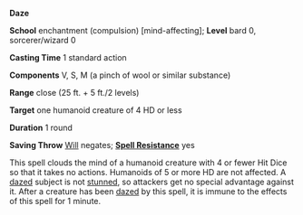  **Daze**

**School** enchantment (compulsion) [mind-affecting]; **Level** bard 0, sorcerer/wizard 0

**Casting Time** 1 standard action

**Components** V, S, M (a pinch of wool or similar substance)

**Range** close (25 ft. + 5 ft./2 levels)

**Target** one humanoid creature of 4 HD or less

**Duration** 1 round

**Saving Throw** [Will](../combat.html#_will) negates; **[Spell Resistance](../glossary.html#_spell-resistance)** yes

This spell clouds the mind of a humanoid creature with 4 or fewer Hit Dice so that it takes no actions. Humanoids of 5 or more HD are not affected. A [dazed](../glossary.html#_dazed) subject is not [stunned](../glossary.html#_stunned), so attackers get no special advantage against it. After a creature has been [dazed](../glossary.html#_dazed) by this spell, it is immune to the effects of this spell for 1 minute.

